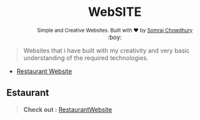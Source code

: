 <h1 align="center">WebSITE</h1>

<div align="center">
  <sub>Simple and Creative Websites. Built with ❤︎ by
  <a href="https://github.com/somrajchowdhury">Somraj Chowdhury</a> 
</div>
  
<div align="center">
  :boy:
</div>

> Websites that i have built with my creativity and very basic understanding of the required technologies.

- [Restaurant Website](#estaurant)

## Estaurant

> **Check out :** [RestaurantWebsite](www.restoesto.epizy.com)
